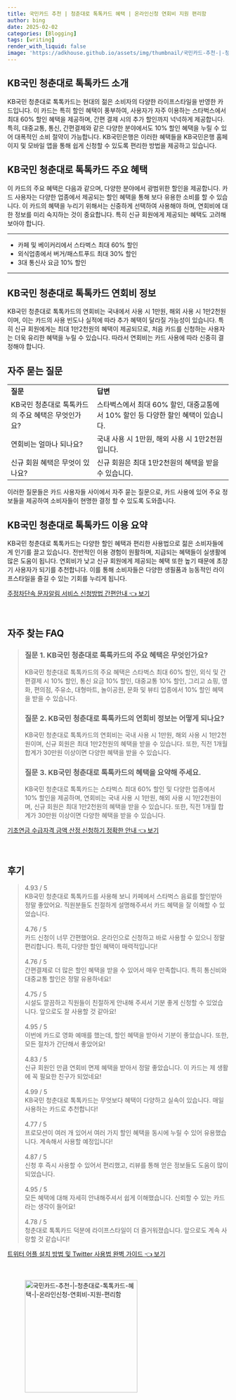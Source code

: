 ```yaml
---
title: 국민카드 추천 | 청춘대로 톡톡카드 혜택 | 온라인신청 연회비 지원 편리함
author: bing
date: 2025-02-02
categories: [Blogging]
tags: [writing]
render_with_liquid: false
image: 'https://adkhouse.github.io/assets/img/thumbnail/국민카드-추천-|-청춘대로-톡톡카드-혜택-|-온라인신청-연회비-지원-편리함.webp'
---
```



<h2 id='KB국민청춘대로톡톡카드소개'>KB국민 청춘대로 톡톡카드 소개</h2>

<p>KB국민 청춘대로 톡톡카드는 현대의 젊은 소비자의 다양한 라이프스타일을 반영한 카드입니다. 이 카드는 특히 할인 혜택이 풍부하여, 사용자가 자주 이용하는 스타벅스에서 최대 60% 할인 혜택을 제공하며, 간편 결제 시의 추가 할인까지 넉넉하게 제공합니다. 특히, 대중교통, 통신, 간편결제와 같은 다양한 분야에서도 10% 할인 혜택을 누릴 수 있어 대폭적인 소비 절약이 가능합니다. KB국민은행은 이러한 혜택들을 KB국민은행 홈페이지 및 모바일 앱을 통해 쉽게 신청할 수 있도록 편리한 방법을 제공하고 있습니다.</p>

<h2 id='주요혜택'>KB국민 청춘대로 톡톡카드 주요 혜택</h2>

<p>이 카드의 주요 혜택은 다음과 같으며, 다양한 분야에서 광범위한 할인을 제공합니다. 카드 사용자는 다양한 업종에서 제공되는 할인 혜택을 통해 보다 유용한 소비를 할 수 있습니다. 이 카드의 혜택을 누리기 위해서는 신중하게 선택하여 사용해야 하며, 연회비에 대한 정보를 미리 숙지하는 것이 중요합니다. 특히 신규 회원에게 제공되는 혜택도 고려해보아야 합니다.</p>

<hr />

<ul>
    <li>카페 및 베이커리에서 스타벅스 최대 60% 할인</li>
    <li>외식업종에서 버거/패스트푸드 최대 30% 할인</li>
    <li>3대 통신사 요금 10% 할인</li>
</ul>

<hr />

<h2 id='연회비정보'>KB국민 청춘대로 톡톡카드 연회비 정보</h2>

<p>KB국민 청춘대로 톡톡카드의 연회비는 국내에서 사용 시 1만원, 해외 사용 시 1만2천원이며, 이는 카드의 사용 빈도나 실적에 따라 추가 혜택이 달라질 가능성이 있습니다. 특히 신규 회원에게는 최대 1만2천원의 혜택이 제공되므로, 처음 카드를 신청하는 사용자는 더욱 유리한 혜택을 누릴 수 있습니다. 따라서 연회비는 카드 사용에 따라 신중히 결정해야 합니다.</p>

<h2 id='자주묻는질문'>자주 묻는 질문</h2>

<table>
    <tr>
        <td><b>질문</b></td>
        <td><b>답변</b></td>
    </tr>
    <tr>
        <td>KB국민 청춘대로 톡톡카드의 주요 혜택은 무엇인가요?</td>
        <td>스타벅스에서 최대 60% 할인, 대중교통에서 10% 할인 등 다양한 할인 혜택이 있습니다.</td>
    </tr>
    <tr>
        <td>연회비는 얼마나 되나요?</td>
        <td>국내 사용 시 1만원, 해외 사용 시 1만2천원입니다.</td>
    </tr>
    <tr>
        <td>신규 회원 혜택은 무엇이 있나요?</td>
        <td>신규 회원은 최대 1만2천원의 혜택을 받을 수 있습니다.</td>
    </tr>
</table>

<p>이러한 질문들은 카드 사용자들 사이에서 자주 묻는 질문으로, 카드 사용에 있어 주요 정보들을 제공하여 소비자들이 현명한 결정 할 수 있도록 도와줍니다.</p>

<h2 id='결론'>KB국민 청춘대로 톡톡카드 이용 요약</h2>

<p>KB국민 청춘대로 톡톡카드는 다양한 할인 혜택과 편리한 사용법으로 젊은 소비자들에게 인기를 끌고 있습니다. 전반적인 이용 경험이 원활하며, 지급되는 혜택들이 실생활에 많은 도움이 됩니다. 연회비가 낮고 신규 회원에게 제공되는 혜택 또한 높기 때문에 초장기 사용자가 되기를 추천합니다. 이를 통해 소비자들은 다양한 생필품과 능동적인 라이프스타일을 즐길 수 있는 기회를 누리게 됩니다.</p>


<p><a class="click-button" title="주정차단속 문자알림 서비스 신청방법 간편안내" href="https://adkhouse.github.io/posts/%EC%A3%BC%EC%A0%95%EC%B0%A8%EB%8B%A8%EC%86%8D-%EB%AC%B8%EC%9E%90%EC%95%8C%EB%A6%BC-%EC%84%9C%EB%B9%84%EC%8A%A4-%EC%8B%A0%EC%B2%AD%EB%B0%A9%EB%B2%95-%EA%B0%84%ED%8E%B8%EC%95%88%EB%82%B4/" rel="dofollow">주정차단속 문자알림 서비스 신청방법 간편안내 👈 보기</a></p><br>
<h2 id='자주_찾는_FAQ'>자주 찾는 FAQ</h2>
<div itemscope="" itemtype="https://schema.org/FAQPage"> 
<blockquote> 
<div itemscope="" itemprop="mainEntity" itemtype="https://schema.org/Question"> 
<h3 itemprop="name">질문 1. KB국민 청춘대로 톡톡카드의 주요 혜택은 무엇인가요?</h3> 
<div itemscope="" itemprop="acceptedAnswer" itemtype="https://schema.org/Answer"> 
<span itemprop="text"> 
<p>KB국민 청춘대로 톡톡카드의 주요 혜택은 스타벅스 최대 60% 할인, 외식 및 간편결제 시 10% 할인, 통신 요금 10% 할인, 대중교통 10% 할인, 그리고 쇼핑, 영화, 편의점, 주유소, 대형마트, 놀이공원, 문화 및 뷰티 업종에서 10% 할인 혜택을 받을 수 있습니다.</p> 
</span> 
</div> 
</div> 
<div itemscope="" itemprop="mainEntity" itemtype="https://schema.org/Question"> 
<h3 itemprop="name">질문 2. KB국민 청춘대로 톡톡카드의 연회비 정보는 어떻게 되나요?</h3> 
<div itemscope="" itemprop="acceptedAnswer" itemtype="https://schema.org/Answer"> 
<span itemprop="text"> 
<p>KB국민 청춘대로 톡톡카드의 연회비는 국내 사용 시 1만원, 해외 사용 시 1만2천원이며, 신규 회원은 최대 1만2천원의 혜택을 받을 수 있습니다. 또한, 직전 1개월 합계가 30만원 이상이면 다양한 혜택을 받을 수 있습니다.</p> 
</span> 
</div> 
</div> 
<div itemscope="" itemprop="mainEntity" itemtype="https://schema.org/Question"> 
<h3 itemprop="name">질문 3. KB국민 청춘대로 톡톡카드의 혜택을 요약해 주세요.</h3> 
<div itemscope="" itemprop="acceptedAnswer" itemtype="https://schema.org/Answer"> 
<span itemprop="text"> 
<p>KB국민 청춘대로 톡톡카드는 스타벅스 최대 60% 할인 및 다양한 업종에서 10% 할인을 제공하며, 연회비는 국내 사용 시 1만원, 해외 사용 시 1만2천원이며, 신규 회원은 최대 1만2천원의 혜택을 받을 수 있습니다. 또한, 직전 1개월 합계가 30만원 이상이면 다양한 혜택을 받을 수 있습니다.</p> 
</span> 
</div> 
</div> 
</blockquote> 
</div>
<p><a class="click-button" title="기초연금 수급자격 금액 산정 신청하기 정확한 안내" href="https://adkhouse.github.io/posts/%EA%B8%B0%EC%B4%88%EC%97%B0%EA%B8%88-%EC%88%98%EA%B8%89%EC%9E%90%EA%B2%A9-%EA%B8%88%EC%95%A1-%EC%82%B0%EC%A0%95-%EC%8B%A0%EC%B2%AD%ED%95%98%EA%B8%B0-%EC%A0%95%ED%99%95%ED%95%9C-%EC%95%88%EB%82%B4/" rel="dofollow">기초연금 수급자격 금액 산정 신청하기 정확한 안내 👈 보기</a></p><br>
<h2 id='후기'>후기</h2>
<div itemscope itemtype="https://schema.org/Product">
  <blockquote>
  <div itemprop="review" itemscope itemtype="https://schema.org/Review">
      <div itemprop="reviewRating" itemscope itemtype="https://schema.org/Rating"> <span itemprop="ratingValue">4.93</span> / <span itemprop="bestRating">5</span> </div>
      <span itemprop="reviewBody">KB국민 청춘대로 톡톡카드를 사용해 보니 카페에서 스타벅스 음료를 할인받아 정말 좋았어요. 직원분들도 친절하게 설명해주셔서 카드 혜택을 잘 이해할 수 있었습니다.</span>
  </div>
  <br>
  <div itemprop="review" itemscope itemtype="https://schema.org/Review">
      <div itemprop="reviewRating" itemscope itemtype="https://schema.org/Rating"> <span itemprop="ratingValue">4.76</span> / <span itemprop="bestRating">5</span> </div>
      <span itemprop="reviewBody">카드 신청이 너무 간편했어요. 온라인으로 신청하고 바로 사용할 수 있으니 정말 편리합니다. 특히, 다양한 할인 혜택이 매력적입니다!</span>
  </div>
  <br>
  <div itemprop="review" itemscope itemtype="https://schema.org/Review">
      <div itemprop="reviewRating" itemscope itemtype="https://schema.org/Rating"> <span itemprop="ratingValue">4.76</span> / <span itemprop="bestRating">5</span> </div>
      <span itemprop="reviewBody">간편결제로 더 많은 할인 혜택을 받을 수 있어서 매우 만족합니다. 특히 통신비와 대중교통 할인은 정말 유용하네요!</span>
  </div>
  <br>
  <div itemprop="review" itemscope itemtype="https://schema.org/Review">
      <div itemprop="reviewRating" itemscope itemtype="https://schema.org/Rating"> <span itemprop="ratingValue">4.75</span> / <span itemprop="bestRating">5</span> </div>
      <span itemprop="reviewBody">시설도 깔끔하고 직원들이 친절하게 안내해 주셔서 기분 좋게 신청할 수 있었습니다. 앞으로도 잘 사용할 것 같아요!</span>
  </div>
  <br>
  <div itemprop="review" itemscope itemtype="https://schema.org/Review">
      <div itemprop="reviewRating" itemscope itemtype="https://schema.org/Rating"> <span itemprop="ratingValue">4.95</span> / <span itemprop="bestRating">5</span> </div>
      <span itemprop="reviewBody">이번에 카드로 영화 예매를 했는데, 할인 혜택을 받아서 기분이 좋았습니다. 또한, 모든 절차가 간단해서 좋았어요!</span>
  </div>
  <br>
  <div itemprop="review" itemscope itemtype="https://schema.org/Review">
      <div itemprop="reviewRating" itemscope itemtype="https://schema.org/Rating"> <span itemprop="ratingValue">4.83</span> / <span itemprop="bestRating">5</span> </div>
      <span itemprop="reviewBody">신규 회원인 만큼 연회비 면제 혜택을 받아서 정말 좋았습니다. 이 카드는 제 생활에 꼭 필요한 친구가 되었네요!</span>
  </div>
  <br>
  <div itemprop="review" itemscope itemtype="https://schema.org/Review">
      <div itemprop="reviewRating" itemscope itemtype="https://schema.org/Rating"> <span itemprop="ratingValue">4.99</span> / <span itemprop="bestRating">5</span> </div>
      <span itemprop="reviewBody">KB국민 청춘대로 톡톡카드는 무엇보다 혜택이 다양하고 실속이 있습니다. 매일 사용하는 카드로 추천합니다!</span>
  </div>
  <br>
  <div itemprop="review" itemscope itemtype="https://schema.org/Review">
      <div itemprop="reviewRating" itemscope itemtype="https://schema.org/Rating"> <span itemprop="ratingValue">4.77</span> / <span itemprop="bestRating">5</span> </div>
      <span itemprop="reviewBody">프로모션이 여러 개 있어서 여러 가지 할인 혜택을 동시에 누릴 수 있어 유용했습니다. 계속해서 사용할 예정입니다!</span>
  </div>
  <br>
  <div itemprop="review" itemscope itemtype="https://schema.org/Review">
      <div itemprop="reviewRating" itemscope itemtype="https://schema.org/Rating"> <span itemprop="ratingValue">4.87</span> / <span itemprop="bestRating">5</span> </div>
      <span itemprop="reviewBody">신청 후 즉시 사용할 수 있어서 편리했고, 리뷰를 통해 얻은 정보들도 도움이 많이 되었습니다.</span>
  </div>
  <br>
  <div itemprop="review" itemscope itemtype="https://schema.org/Review">
      <div itemprop="reviewRating" itemscope itemtype="https://schema.org/Rating"> <span itemprop="ratingValue">4.95</span> / <span itemprop="bestRating">5</span> </div>
      <span itemprop="reviewBody">모든 혜택에 대해 자세히 안내해주셔서 쉽게 이해했습니다. 신뢰할 수 있는 카드라는 생각이 들어요!</span>
  </div>
  <br>
  <div itemprop="review" itemscope itemtype="https://schema.org/Review">
      <div itemprop="reviewRating" itemscope itemtype="https://schema.org/Rating"> <span itemprop="ratingValue">4.78</span> / <span itemprop="bestRating">5</span> </div>
      <span itemprop="reviewBody">청춘대로 톡톡카드 덕분에 라이프스타일이 더 즐거워졌습니다. 앞으로도 계속 사랑할 것 같습니다!</span>
  </div>
  </blockquote>
</div>
<p><a class="click-button" title="트위터 어플 설치 방법 및 Twitter 사용법 완벽 가이드" href="https://adkhouse.github.io/posts/%ED%8A%B8%EC%9C%84%ED%84%B0-%EC%96%B4%ED%94%8C-%EC%84%A4%EC%B9%98-%EB%B0%A9%EB%B2%95-%EB%B0%8F-Twitter-%EC%82%AC%EC%9A%A9%EB%B2%95-%EC%99%84%EB%B2%BD-%EA%B0%80%EC%9D%B4%EB%93%9C/" rel="dofollow">트위터 어플 설치 방법 및 Twitter 사용법 완벽 가이드 👈 보기</a></p><br>
<figure class="image"><img src="https://adkhouse.github.io/assets/img/thumbnail/국민카드-추천-|-청춘대로-톡톡카드-혜택-|-온라인신청-연회비-지원-편리함.webp" alt="국민카드-추천-|-청춘대로-톡톡카드-혜택-|-온라인신청-연회비-지원-편리함" width="256" height="256"></figure>